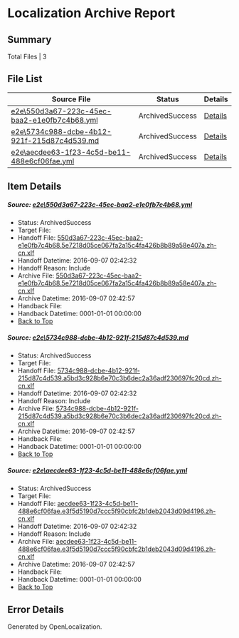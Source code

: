 # <a name='report-top'></a> Localization Archive Report

## Summary
 Total Files | 3

## File List
 Source File | Status | Details 
 ----------- | ------ | ------- 
 [e2e\550d3a67-223c-45ec-baa2-e1e0fb7c4b68.yml](https://github.com/OpenLocalizationTestOrg/ol-test0/blob/ab9b26606fc4f2f6a168d7f86fe6357c9191ee31/e2e/550d3a67-223c-45ec-baa2-e1e0fb7c4b68.yml) | ArchivedSuccess | [Details](#53e7d7136cf8adab36eb66eb6604016493e2e4081)
 [e2e\5734c988-dcbe-4b12-921f-215d87c4d539.md](https://github.com/OpenLocalizationTestOrg/ol-test0/blob/ab9b26606fc4f2f6a168d7f86fe6357c9191ee31/e2e/5734c988-dcbe-4b12-921f-215d87c4d539.md) | ArchivedSuccess | [Details](#83801013a9829939a94d043f1a48c12d1683925b2)
 [e2e\aecdee63-1f23-4c5d-be11-488e6cf06fae.yml](https://github.com/OpenLocalizationTestOrg/ol-test0/blob/ab9b26606fc4f2f6a168d7f86fe6357c9191ee31/e2e/aecdee63-1f23-4c5d-be11-488e6cf06fae.yml) | ArchivedSuccess | [Details](#6f748cecac20907135cea1483bd8dbd6477254a96)

## Item Details
##### <a name='53e7d7136cf8adab36eb66eb6604016493e2e4081'></a> Source: [e2e\550d3a67-223c-45ec-baa2-e1e0fb7c4b68.yml](https://github.com/OpenLocalizationTestOrg/ol-test0/blob/ab9b26606fc4f2f6a168d7f86fe6357c9191ee31/e2e/550d3a67-223c-45ec-baa2-e1e0fb7c4b68.yml)
* Status: ArchivedSuccess
* Target File: 
* Handoff File: [550d3a67-223c-45ec-baa2-e1e0fb7c4b68.5e7218d05ce067fa2a15c4fa426b8b89a58e407a.zh-cn.xlf](https://github.com/OpenLocalizationTestOrg/ol-test0-handoff/blob/c8ff410c890f01ea96d2a93773413876e5bc638a/ol-handoff/OpenLocalizationTestOrg/ol-test0-zhcn/ci/ht/550d3a67-223c-45ec-baa2-e1e0fb7c4b68.5e7218d05ce067fa2a15c4fa426b8b89a58e407a.zh-cn.xlf)
* Handoff Datetime: 2016-09-07 02:42:32
* Handoff Reason: Include
* Archive File: [550d3a67-223c-45ec-baa2-e1e0fb7c4b68.5e7218d05ce067fa2a15c4fa426b8b89a58e407a.zh-cn.xlf](https://github.com/OpenLocalizationTestOrg/ol-test0-handoff/blob/8bde69cb2b547d4978b6641b370ff6bfe87535d4/ol-archive/OpenLocalizationTestOrg/ol-test0-zhcn/ci/ht/550d3a67-223c-45ec-baa2-e1e0fb7c4b68.5e7218d05ce067fa2a15c4fa426b8b89a58e407a.zh-cn.xlf)
* Archive Datetime: 2016-09-07 02:42:57
* Handback File: 
* Handback Datetime: 0001-01-01 00:00:00
* [Back to Top](#report-top)

##### <a name='83801013a9829939a94d043f1a48c12d1683925b2'></a> Source: [e2e\5734c988-dcbe-4b12-921f-215d87c4d539.md](https://github.com/OpenLocalizationTestOrg/ol-test0/blob/ab9b26606fc4f2f6a168d7f86fe6357c9191ee31/e2e/5734c988-dcbe-4b12-921f-215d87c4d539.md)
* Status: ArchivedSuccess
* Target File: 
* Handoff File: [5734c988-dcbe-4b12-921f-215d87c4d539.a5bd3c928b6e70c3b6dec2a36adf230697fc20cd.zh-cn.xlf](https://github.com/OpenLocalizationTestOrg/ol-test0-handoff/blob/c8ff410c890f01ea96d2a93773413876e5bc638a/ol-handoff/OpenLocalizationTestOrg/ol-test0-zhcn/ci/ht/5734c988-dcbe-4b12-921f-215d87c4d539.a5bd3c928b6e70c3b6dec2a36adf230697fc20cd.zh-cn.xlf)
* Handoff Datetime: 2016-09-07 02:42:32
* Handoff Reason: Include
* Archive File: [5734c988-dcbe-4b12-921f-215d87c4d539.a5bd3c928b6e70c3b6dec2a36adf230697fc20cd.zh-cn.xlf](https://github.com/OpenLocalizationTestOrg/ol-test0-handoff/blob/8bde69cb2b547d4978b6641b370ff6bfe87535d4/ol-archive/OpenLocalizationTestOrg/ol-test0-zhcn/ci/ht/5734c988-dcbe-4b12-921f-215d87c4d539.a5bd3c928b6e70c3b6dec2a36adf230697fc20cd.zh-cn.xlf)
* Archive Datetime: 2016-09-07 02:42:57
* Handback File: 
* Handback Datetime: 0001-01-01 00:00:00
* [Back to Top](#report-top)

##### <a name='6f748cecac20907135cea1483bd8dbd6477254a96'></a> Source: [e2e\aecdee63-1f23-4c5d-be11-488e6cf06fae.yml](https://github.com/OpenLocalizationTestOrg/ol-test0/blob/ab9b26606fc4f2f6a168d7f86fe6357c9191ee31/e2e/aecdee63-1f23-4c5d-be11-488e6cf06fae.yml)
* Status: ArchivedSuccess
* Target File: 
* Handoff File: [aecdee63-1f23-4c5d-be11-488e6cf06fae.e3f5d5190d7ccc5f90cbfc2b1deb2043d09d4196.zh-cn.xlf](https://github.com/OpenLocalizationTestOrg/ol-test0-handoff/blob/c8ff410c890f01ea96d2a93773413876e5bc638a/ol-handoff/OpenLocalizationTestOrg/ol-test0-zhcn/ci/ht/aecdee63-1f23-4c5d-be11-488e6cf06fae.e3f5d5190d7ccc5f90cbfc2b1deb2043d09d4196.zh-cn.xlf)
* Handoff Datetime: 2016-09-07 02:42:32
* Handoff Reason: Include
* Archive File: [aecdee63-1f23-4c5d-be11-488e6cf06fae.e3f5d5190d7ccc5f90cbfc2b1deb2043d09d4196.zh-cn.xlf](https://github.com/OpenLocalizationTestOrg/ol-test0-handoff/blob/8bde69cb2b547d4978b6641b370ff6bfe87535d4/ol-archive/OpenLocalizationTestOrg/ol-test0-zhcn/ci/ht/aecdee63-1f23-4c5d-be11-488e6cf06fae.e3f5d5190d7ccc5f90cbfc2b1deb2043d09d4196.zh-cn.xlf)
* Archive Datetime: 2016-09-07 02:42:57
* Handback File: 
* Handback Datetime: 0001-01-01 00:00:00
* [Back to Top](#report-top)


## Error Details

Generated by OpenLocalization.
